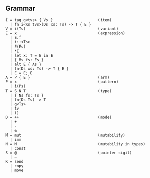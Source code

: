 ## Grammar ##

    I = tag g<tvs> { Vs }                    (item)
      | fn i<Ks tvs>(Ds xs: Ts) -> T { E }
    V = i(Ts)                                (variant)
    E = x                                    (expression)
      | E.f
      | i::<Ts>
      | E(Es)
      | *E
      | let x: T = E in E
      | { Ms fs: Es }
      | alt E { As }
      | fn(Ds xs: Ts) -> T { E }
      | E = E; E
    A = P { E }                              (arm)
    P = x                                    (pattern)
      | i(Ps)
    T = S N T                                (type)
      | { Ns fs: Ts }
      | fn(Ds Ts) -> T
      | g<Ts>
      | tv
      | ()
    D = ++                                   (mode)
      | +
      | -
      | &
    M = mut                                  (mutability)
      | imm
    N = M                                    (mutability in types)
      | const
    S = @                                    (pointer sigil)
      | ~
    K = send
      | copy
      | move

